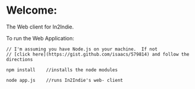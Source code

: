 Welcome:
========

The Web client for In2Indie.  

To run the Web Application: 

    // I'm assuming you have Node.js on your machine.  If not
    // [click here](https://gist.github.com/isaacs/579814) and follow the directions

    npm install    //installs the node modules 

    node app.js    //runs In2Indie's web- client
